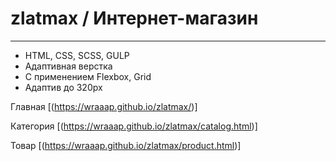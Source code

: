# zlatmax / Интернет-магазин

____

- HTML, CSS, SCSS, GULP
- Адаптивная верстка
- С применением Flexbox, Grid
- Адаптив до 320px

Главная
[(https://wraaap.github.io/zlatmax/)]

Категория
[(https://wraaap.github.io/zlatmax/catalog.html)]

Товар
[(https://wraaap.github.io/zlatmax/product.html)]
